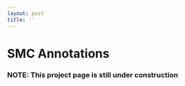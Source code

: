 ```yaml
---
layout: post
title: ''
---
```


<head>
  <link rel="stylesheet" href="../assets/css/projectstyles.css">
</head>

# SMC Annotations

### NOTE: This project page is still under construction
